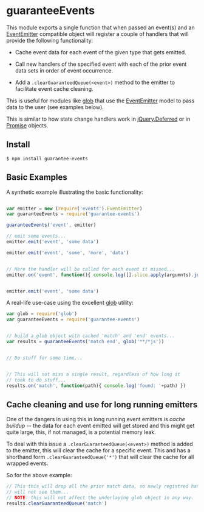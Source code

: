 guaranteeEvents
===============

This module exports a single function that when passed an event(s) and an
[EventEmitter](http://nodejs.org/api/events.html#events_class_events_eventemitter)
compatible object will register a couple of handlers that
will provide the following functionality:

* Cache event data for each event of the given type that gets emitted.

* Call new handlers of the specified event with each of the prior event
data sets in order of event occurrence.

* Add a `.clearGuaranteedQueue(<event>)` method to the emitter to facilitate
event cache cleaning.

This is useful for modules like [glob](https://github.com/isaacs/node-glob) 
that use the [EventEmitter](http://nodejs.org/api/events.html#events_class_events_eventemitter) 
model to pass data to the user (see examples below).

This is similar to how state change handlers work in 
[jQuery.Deferred](http://api.jquery.com/category/deferred-object/) or in
[Promise](https://promisesaplus.com/) objects.



Install
-------

```
$ npm install guarantee-events
```



Basic Examples
-------------

A synthetic example illustrating the basic functionality:
```javascript

var emitter = new (require('events').EventEmitter)
var guaranteeEvents = require('guarantee-events')

guaranteeEvents('event', emitter)

// emit some events...
emitter.emit('event', 'some data')

emitter.emit('event', 'some', 'more', 'data')


// Here the handler will be called for each event it missed...
emitter.on('event', function(){ console.log([].slice.apply(argumnts).join(' ')) })


emitter.emit('event', 'some data')

```

A real-life use-case using the excellent [glob](https://github.com/isaacs/node-glob) 
utility:
```javascript
var glob = require('glob')
var guaranteeEvents = require('guarantee-events')


// build a glob object with cached 'match' and 'end' events...
var results = guaranteeEvents('match end', glob('**/*js'))


// Do stuff for some time...


// This will not miss a single result, regardless of how long it 
// took to do stuff...
results.on('match', function(path){ console.log('found: '+path) })


```

Cache cleaning and use for long running emitters
------------------------------------------------

One of the dangers in using this in long running event emitters is _cache 
buildup_ -- the data for each event emitted will get stored and this
might get quite large, this, if not managed, is a potential memory leak.

To deal with this issue a `.clearGuaranteedQueue(<event>)` method is 
added to the emitter, this will clear the cache for a specific event. 
This and has a shorthand form `.clearGuaranteedQueue('*')` that will 
clear the cache for all wrapped events.

So for the above example:
```javascript
// This this will drop all the prior match data, so newly registred handlers
// will not see them...
// NOTE: this will not affect the underlaying glob object in any way. 
results.clearGuaranteedQueue('match')

```

